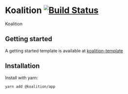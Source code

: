 # Koalition [![Build Status](https://github.com/tchak/koalition/workflows/CI/badge.svg)](https://github.com/tchak/koalition/actions)

Koalition

## Getting started

A getting started template is available at [koalition-template](https://github.com/tchak/koalition-template)

## Installation

Install with yarn:

```
yarn add @koalition/app
```
